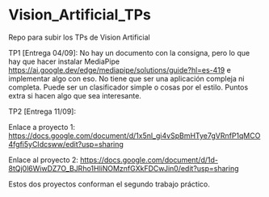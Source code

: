# Vision_Artificial_TPs
Repo para subir los TPs de Vision Artificial

TP1 [Entrega 04/09]:
No hay un documento con la consigna, pero lo que hay que hacer instalar MediaPipe https://ai.google.dev/edge/mediapipe/solutions/guide?hl=es-419 e implementar algo con eso. No tiene que ser una aplicación compleja ni completa. Puede ser un clasificador simple o cosas por el estilo. Puntos extra si hacen algo que sea interesante.

TP2 [Entrega 11/09]: 

Enlace a proyecto 1: https://docs.google.com/document/d/1x5nl_gi4vSpBmHTye7gVRnfP1qMCO4fgfi5yCIdcsww/edit?usp=sharing
 
Enlace al proyecto 2: https://docs.google.com/document/d/1d-8tQj0l6WiwDZ7O_BJRho1HliNOMznfGXkFDCwJin0/edit?usp=sharing
 
Estos dos proyectos conforman el segundo trabajo práctico.
